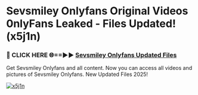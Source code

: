 # Sevsmiley Onlyfans Original Videos 0nlyFans Leaked - Files Updated! (x5j1n)

<h3>🔴 CLICK HERE 🌐==►► <a href="https://tinyurl.com/3hn5wdd3" rel="nofollow">Sevsmiley Onlyfans Updated Files</a></h3>

Get Sevsmiley Onlyfans and all content. Now you can access all videos and pictures of Sevsmiley Onlyfans. New Updated Files 2025!

[![x5j1n](https://i.imgur.com/4HnBqBT.gif)](https://tinyurl.com/3hn5wdd3)

